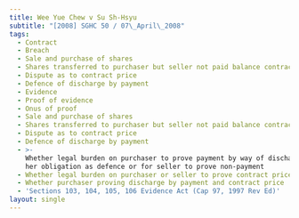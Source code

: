 ```yaml
---
title: Wee Yue Chew v Su Sh-Hsyu
subtitle: "[2008] SGHC 50 / 07\_April\_2008"
tags:
  - Contract
  - Breach
  - Sale and purchase of shares
  - Shares transferred to purchaser but seller not paid balance contract price
  - Dispute as to contract price
  - Defence of discharge by payment
  - Evidence
  - Proof of evidence
  - Onus of proof
  - Sale and purchase of shares
  - Shares transferred to purchaser but seller not paid balance contract price
  - Dispute as to contract price
  - Defence of discharge by payment
  - >-
    Whether legal burden on purchaser to prove payment by way of discharge of
    her obligation as defence or for seller to prove non-payment
  - Whether legal burden on purchaser or seller to prove contract price
  - Whether purchaser proving discharge by payment and contract price
  - 'Sections 103, 104, 105, 106 Evidence Act (Cap 97, 1997 Rev Ed)'
layout: single
---
```



